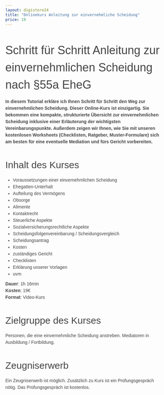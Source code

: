 ```yaml
---
layout: digistore24
title: "Onlinekurs Anleitung zur einvernehmliche Scheidung"
price: 19
---
```

<h1 style="font-size:36px;margin:1.3em 0px 15px;font-family:Arial, Helvetica, sans-serif;font-weight:normal;line-height:1.5;color:#444444;">Schritt f&#xFC;r Schritt Anleitung zur einvernehmlichen Scheidung nach &#xA7;55a EheG</h1>
<p style="margin:0px 0px 24px;font-family:Arial, Helvetica, sans-serif;color:#444444;font-size:14px;line-height:21px;"><strong>In diesem Tutorial erkl&#xE4;re ich Ihnen Schritt f&#xFC;r Schritt den Weg zur einvernehmlichen Scheidung. Dieser Online-Kurs ist einzigartig. Sie bekommen eine kompakte, strukturierte &#xDC;bersicht zur einvernehmlichen Scheidung inklusive einer Erl&#xE4;uterung der wichtigsten Vereinbarungspunkte. Au&#xDF;erdem zeigen wir Ihnen, wie Sie mit unseren kostenlosen Worksheets (Checklisten, Ratgeber, Muster-Formulare) sich am besten f&#xFC;r eine eventuelle Mediation und f&#xFC;rs Gericht vorbereiten.</strong></p>

<h2 style="font-family:Arial, Helvetica, sans-serif;font-weight:normal;line-height:1.5;color:#444444;margin-top:1.3em;margin-bottom:15px;font-size:30px;">Inhalt des Kurses</h2>
<ul style="margin-top:0px;margin-bottom:10px;color:#444444;font-family:Arial, Helvetica, sans-serif;font-size:14px;line-height:21px;"><li>Voraussetzungen einer einvernehmlichen Scheidung</li>
 	<li>Ehegatten-Unterhalt</li>
 	<li>Aufteilung des Verm&#xF6;gens</li>
 	<li>Obsorge</li>
 	<li>Alimente</li>
 	<li>Kontaktrecht</li>
 	<li>Steuerliche Aspekte</li>
 	<li>Sozialversicherungsrechtliche Aspekte</li>
 	<li>Scheidungsfolgenvereinbarung / Scheidungsvergleich</li>
 	<li>Scheidungsantrag</li>
 	<li>Kosten</li>
 	<li>zust&#xE4;ndiges Gericht</li>
 	<li>Checklisten</li>
 	<li>Erkl&#xE4;rung unserer Vorlagen</li>
 	<li>uvm</li>
</ul><p style="margin:0px 0px 24px;font-family:Arial, Helvetica, sans-serif;color:#444444;font-size:14px;line-height:21px;"><strong>Dauer</strong>: 1h 16min<br><strong>Kosten</strong>: 19&#x20AC;<br><strong>Format</strong>: Video-Kurs</p>

<h2 style="font-family:Arial, Helvetica, sans-serif;font-weight:normal;line-height:1.5;color:#444444;margin-top:1.3em;margin-bottom:15px;font-size:30px;">Zielgruppe des Kurses</h2>
<p style="margin:0px 0px 24px;font-family:Arial, Helvetica, sans-serif;color:#444444;font-size:14px;line-height:21px;">Personen, die eine einvernehmliche Scheidung anstreben. Mediatoren in Ausbildung / Fortbildung.</p>

<h2 style="font-family:Arial, Helvetica, sans-serif;font-weight:normal;line-height:1.5;color:#444444;margin-top:1.3em;margin-bottom:15px;font-size:30px;">Zeugniserwerb</h2>
<p style="margin:0px 0px 24px;font-family:Arial, Helvetica, sans-serif;color:#444444;font-size:14px;line-height:21px;">Ein Zeugniserwerb ist m&#xF6;glich. Zus&#xE4;tzlich zu Kurs ist ein Pr&#xFC;fungsgespr&#xE4;ch n&#xF6;tig. Das Pr&#xFC;fungsgespr&#xE4;ch ist kostenlos.</p>